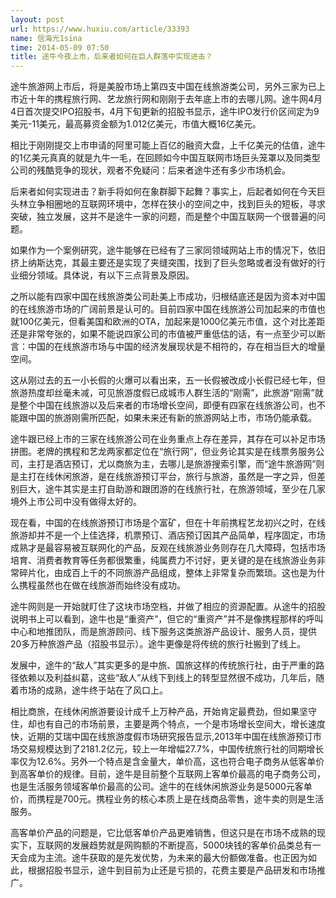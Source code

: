 ```yaml
---
layout: post
url: https://www.huxiu.com/article/33393
name: 信海光1sina
time: 2014-05-09 07:50
title: 途牛今夜上市，后来者如何在巨人群落中实现进击？
---
```

途牛旅游网上市后，将是美股市场上第四支中国在线旅游类公司，另外三家为已上市近十年的携程旅行网、艺龙旅行网和刚刚于去年底上市的去哪儿网。途牛网4月4日首次提交IPO招股书，4月下旬更新的招股书显示，途牛IPO发行价区间定为9美元-11美元，最高募资金额为1.012亿美元，市值大概16亿美元。

相比于刚刚提交上市申请的阿里可能上百亿的融资大盘，上千亿美元的估值，途牛的1亿美元真真的就是九牛一毛，在回顾如今中国互联网市场巨头笼罩以及同类型公司的残酷竞争的现状，观者不免疑问：后来者途牛还有多少市场机会。

后来者如何实现进击？新手将如何在象群脚下起舞？事实上，后起者如何在今天巨头林立争相圈地的互联网环境中，怎样在狭小的空间之中，找到巨头的短板，寻求突破，独立发展，这并不是途牛一家的问题，而是整个中国互联网一个很普遍的问题。

如果作为一个案例研究，途牛能够在已经有了三家同领域网站上市的情况下，依旧挤上纳斯达克，其最主要还是实现了夹缝突围，找到了巨头忽略或者没有做好的行业细分领域。具体说，有以下三点背景及原因。

之所以能有四家中国在线旅游类公司赴美上市成功，归根结底还是因为资本对中国的在线旅游市场的广阔前景是认可的。目前四家中国在线旅游公司加起来的市值也就100亿美元，但看美国和欧洲的OTA，加起来是1000亿美元市值，这个对比差距还是非常夸张的，如果不能说四家公司的市值被严重低估的话，有一点至少可以断言：中国的在线旅游市场与中国的经济发展现状是不相符的，存在相当巨大的增量空间。

这从刚过去的五一小长假的火爆可以看出来，五一长假被改成小长假已经七年，但旅游热度却丝毫未减，可见旅游度假已成城市人群生活的“刚需”，此旅游“刚需”就是整个中国在线旅游以及后来者的市场增长空间，即便有四家在线旅游公司，也不能跟中国的旅游刚需所匹配，如果未来还有新的旅游网站上市，市场仍能承载。

途牛跟已经上市的三家在线旅游公司在业务重点上存在差异，其存在可以补足市场拼图。老牌的携程和艺龙两家都定位在“旅行网”，但业务论其实是在线票务服务公司，主打是酒店预订，尤以商旅为主，去哪儿是旅游搜索引擎，而“途牛旅游网”则是主打在线休闲旅游，是在线旅游预订平台，旅行与旅游，虽然是一字之异，但差别巨大，途牛其实是主打自助游和跟团游的在线旅行社，在旅游领域，至少在几家境外上市公司中没有做得太好的。

现在看，中国的在线旅游预订市场是个富矿，但在十年前携程艺龙初兴之时，在线旅游却并不是一个上佳选择，机票预订、酒店预订因其产品简单，程序固定，市场成熟才是最容易被互联网化的产品，反观在线旅游业务则存在几大障碍，包括市场培育、消费者教育等任务都很繁重，纯属费力不讨好，更关键的是在线旅游业务非常碎片化，由成百上千的不同旅游产品组成，整体上非常复杂而繁琐。这也是为什么携程虽然也在做在线旅游而始终没有成功。

途牛网则是一开始就盯住了这块市场空档，并做了相应的资源配置。从途牛的招股说明书上可以看到，途牛也是“重资产”，但它的“重资产”并不是像携程那样的呼叫中心和地推团队，而是旅游顾问、线下服务这类旅游产品设计、服务人员，提供20多万种旅游产品（招股书显示）。途牛更像是将传统的旅行社搬到了线上。

发展中，途牛的“敌人”其实更多的是中旅、国旅这样的传统旅行社，由于严重的路径依赖以及利益纠葛，这些“敌人”从线下到线上的转型显然很不成功，几年后，随着市场的成熟，途牛终于站在了风口上。

相比商旅，在线休闲旅游要设计成千上万种产品，开始肯定最费劲，但如果坚守住，却也有自己的市场前景，主要是两个特点，一个是市场增长空间大，增长速度快，近期的艾瑞中国在线旅游度假市场研究报告显示,2013年中国在线旅游预订市场交易规模达到了2181.2亿元，较上一年增幅27.7%，中国传统旅行社的同期增长率仅为12.6%。另外一个特点是含金量大，单价高，这也符合电子商务从低客单价到高客单价的规律。目前，途牛是目前整个互联网上客单价最高的电子商务公司，也是生活服务领域客单价最高的公司。途牛的在线休闲旅游业务是5000元客单价，而携程是700元。携程业务的核心本质上是在线商品零售，途牛卖的则是生活服务。

高客单价产品的问题是，它比低客单价产品更难销售，但这只是在市场不成熟的现实下，互联网的发展趋势就是网购额的不断提高，5000块钱的客单价品类总有一天会成为主流。途牛获取的是先发优势，为未来的最大份额做准备。也正因为如此，根据招股书显示，途牛到目前为止还是亏损的，花费主要是产品研发和市场推广。

